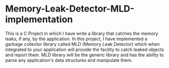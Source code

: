 # Memory-Leak-Detector-MLD-implementation
This is a C Project in which I have write a library that catches the memory leaks, if any, by the application. In this project, I have implemented a garbage collector library called MLD (Memory Leak Detector) which when integrated to your application will provide the facility to catch leaked objects and report them. MLD library will be the generic library and has the ability to parse any application's data structures and manipulate them.
